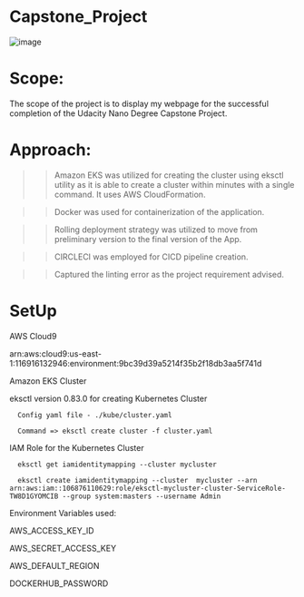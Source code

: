 # Capstone_Project

![image](https://user-images.githubusercontent.com/60229601/154626757-54439171-8251-4a9c-a35d-6a985810e6c3.png)

# Scope: 

The scope of the project is to display my webpage for the successful completion of the Udacity Nano Degree Capstone Project. 

# Approach: 

>> Amazon EKS was utilized for creating the cluster using eksctl utility as it is able to create a cluster within minutes with a single command. It uses AWS CloudFormation.

>> Docker was used for containerization of the application.

>> Rolling deployment strategy was utilized to move from preliminary version to the final version of the App.

>> CIRCLECI was employed for CICD pipeline creation.

>> Captured the linting error as the project requirement advised. 

# SetUp

AWS Cloud9

arn:aws:cloud9:us-east-1:116916132946:environment:9bc39d39a5214f35b2f18db3aa5f741d

Amazon EKS Cluster 

eksctl version 0.83.0 for creating Kubernetes Cluster

      Config yaml file - ./kube/cluster.yaml

      Command => eksctl create cluster -f cluster.yaml

IAM Role for the Kubernetes Cluster

      eksctl get iamidentitymapping --cluster mycluster
      
      eksctl create iamidentitymapping --cluster  mycluster --arn arn:aws:iam::106876110629:role/eksctl-mycluster-cluster-ServiceRole-TW8D1GYOMCIB --group system:masters --username Admin

Environment Variables used:

AWS_ACCESS_KEY_ID

AWS_SECRET_ACCESS_KEY

AWS_DEFAULT_REGION

DOCKERHUB_PASSWORD

